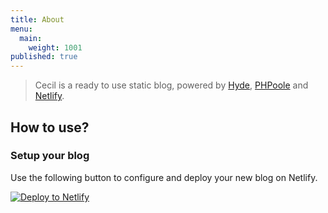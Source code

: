 ```yaml
---
title: About
menu:
  main:
    weight: 1001
published: true
---
```


> Cecil is a ready to use static blog, powered by [Hyde](https://github.com/PHPoole/PHPoole-theme-hyde), [PHPoole](http://phpoole.org) and [Netlify](https://www.netlify.com).

## How to use?

### Setup your blog

Use the following button to configure and deploy your new blog on Netlify.

[![Deploy to Netlify](https://www.netlify.com/img/deploy/button.svg)](https://app.netlify.com/start/deploy?repository=https://github.com/PHPoole/Cecil)
